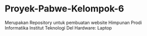 # Proyek-Pabwe-Kelompok-6
Merupakan Repository untuk pembuatan website Himpunan Prodi Informatika Institut Teknologi Del
Hardware: Laptop
